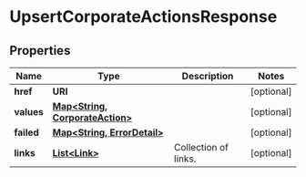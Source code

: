 

# UpsertCorporateActionsResponse


## Properties

Name | Type | Description | Notes
------------ | ------------- | ------------- | -------------
**href** | **URI** |  |  [optional]
**values** | [**Map&lt;String, CorporateAction&gt;**](CorporateAction.md) |  |  [optional]
**failed** | [**Map&lt;String, ErrorDetail&gt;**](ErrorDetail.md) |  |  [optional]
**links** | [**List&lt;Link&gt;**](Link.md) | Collection of links. |  [optional]



